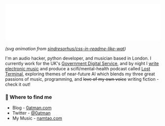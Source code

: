 <div>
	<br>
		<img src="header.svg" width="800" height="120">
	<br>
</div>

_(svg animation from [sindresorhus/css-in-readme-like-wat](http://github.com/sindresorhus/css-in-readme-like-wat))_

I'm an audio hacker, python developer, and musician based in London. I currently work for the UK's [Government Digital Service](https://github.com/alphagov/), and by night I [write electronic music](https://namtao.com) and produce a scifi/mental-health podcast called [Lost Terminal](https://www.youtube.com/watch?v=p3bDE9kszMc&list=PL95NP4bDITAln7fq-cCqzOFE15UvVthuL&index=2&t=0s), exploring themes of near-future AI which blends my three great passions of music, programming, and ~~love of my own voice~~ writing fiction - check it out!

### 📌 Where to find me 
- Blog - [0atman.com](http://0atman.com)
- Twitter - [@0atman](https://twitter.com/0atman)
- My Music - [namtao.com](http://namtao.com)
